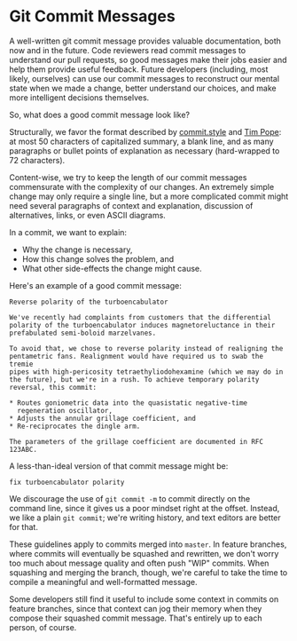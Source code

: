 # Git Commit Messages

A well-written git commit message provides valuable documentation, both now and
in the future. Code reviewers read commit messages to understand our pull
requests, so good messages make their jobs easier and help them provide useful
feedback. Future developers (including, most likely, ourselves) can use our
commit messages to reconstruct our mental state when we made a change, better
understand our choices, and make more intelligent decisions themselves.

So, what does a good commit message look like?

Structurally, we favor the format described by [commit.style][] and [Tim
Pope][]: at most 50 characters of capitalized summary, a blank line, and as many
paragraphs or bullet points of explanation as necessary (hard-wrapped to 72
characters).

Content-wise, we try to keep the length of our commit messages commensurate with
the complexity of our changes. An extremely simple change may only require a
single line, but a more complicated commit might need several paragraphs of
context and explanation, discussion of alternatives, links, or even ASCII
diagrams.

In a commit, we want to explain:

* Why the change is necessary,
* How this change solves the problem, and
* What other side-effects the change might cause.

Here's an example of a good commit message:

```
Reverse polarity of the turboencabulator

We've recently had complaints from customers that the differential
polarity of the turboencabulator induces magnetoreluctance in their
prefabulated semi-boloid marzelvanes.

To avoid that, we chose to reverse polarity instead of realigning the
pentametric fans. Realignment would have required us to swab the tremie
pipes with high-pericosity tetraethyliodohexamine (which we may do in
the future), but we're in a rush. To achieve temporary polarity
reversal, this commit:

* Routes goniometric data into the quasistatic negative-time
  regeneration oscillator,
* Adjusts the annular grillage coefficient, and
* Re-reciprocates the dingle arm.

The parameters of the grillage coefficient are documented in RFC 123ABC.
```

A less-than-ideal version of that commit message might be:

```
fix turboencabulator polarity
```

We discourage the use of `git commit -m` to commit directly on the command line,
since it gives us a poor mindset right at the offset. Instead, we like a plain
`git commit`; we're writing history, and text editors are better for that.

These guidelines apply to commits merged into `master`. In feature branches,
where commits will eventually be squashed and rewritten, we don't worry too much
about message quality and often push "WIP" commits. When squashing and merging
the branch, though, we're careful to take the time to compile a meaningful and
well-formatted message.

Some developers still find it useful to include some context in commits on
feature branches, since that context can jog their memory when they compose
their squashed commit message. That's entirely up to each person, of course.

[commit.style]: https://commit.style/
[Tim Pope]: https://tbaggery.com/2008/04/19/a-note-about-git-commit-messages.html
